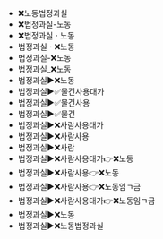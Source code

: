 - ❌노동법정과실
- ❌법정과실-노동
- ❌법정과실ㆍ노동
- 법정과실ㆍ❌노동
- 법정과실-❌노동
- 법정과실_❌노동
- 법정과실▶️❌노동
- 법정과실▶️✅물건사용대가
- 법정과실▶️✅물건사용
- 법정과실▶️✅물건
- 법정과실▶️❌사람사용대가
- 법정과실▶️❌사람사용
- 법정과실▶️❌사람
- 법정과실▶️❌사람사용대가👉❌노동
- 법정과실▶️❌사람사용👉❌노동
- 법정과실▶️❌사람사용👉❌노동임ㄱ금
- 법정과실▶️❌사람사용대가👉❌노동임ㄱ금
- 법정과실▶️❌노동
- 법정과실▶️❌노동법정과실